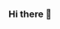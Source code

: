 ### Hi there 👋

<!--
**diegoev26/diegoev26** is a ✨ _special_ ✨ repository because its `README.md` (this file) appears on your GitHub profile.

I'm a JAVA Trainee looking for a job.
-->
